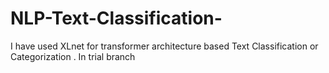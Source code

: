 # NLP-Text-Classification-
I have used  XLnet  for transformer architecture based Text Classification or Categorization .
In trial branch
